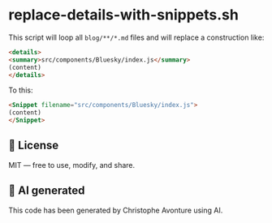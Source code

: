 # replace-details-with-snippets.sh

This script will loop all `blog/**/*.md` files and will replace a construction like:

```md
<details>
<summary>src/components/Bluesky/index.js</summary>
(content)
</details>
```

To this:

```md
<Snippet filename="src/components/Bluesky/index.js">
(content)
</Snippet>
```

## 📄 License

MIT — free to use, modify, and share.

## 💬 AI generated

This code has been generated by Christophe Avonture using AI.
